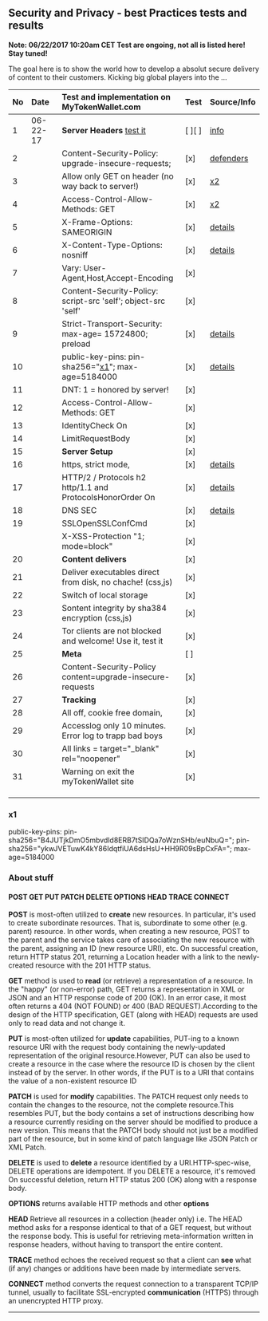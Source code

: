 ## Security and Privacy - best Practices tests and results

**Note: 06/22/2017 10:20am CET Test are ongoing, not all is listed here! Stay tuned!**

The goal here is to show the world how to develop a absolut secure
delivery of content to their customers. Kicking big global players into
the ...

| No | Date     | Test and implementation on MyTokenWallet.com                                              | Test   | Source/Info                                                          |
|:---|:---------|:------------------------------------------------------------------------------------------|:-------|:---------------------------------------------------------------------|
| 1  | 06-22-17 | **Server Headers**    [test it](http://www.askapache.com/online-tools/http-headers-tool/) | [ ][ ] | [info](https://www.owasp.org/index.php/OWASP_Secure_Headers_Project) |
| 2  |          | Content-Security-Policy: upgrade-insecure-requests;                                       | [x]    | [defenders](https://www.owasp.org/index.php/Defenders)               |
| 3  |          | Allow only GET on header (no way back to server!)                                         | [x]    | [x2](#post-get-put-patch-delete-options-head-trace-connect)          |
| 4  |          | Access-Control-Allow-Methods: GET                                                         | [x]    | [x2](#post-get-put-patch-delete-options-head-trace-connect)          |
| 5  |          | X-Frame-Options: SAMEORIGIN                                                               | [x]    | [details](#now-lets-compare)                                         |
| 6  |          | X-Content-Type-Options: nosniff                                                           | [x]    | [details](#now-lets-compare)                                         |
| 7  |          | Vary: User-Agent,Host,Accept-Encoding                                                     | [x]    |                                                                      |
| 8  |          | Content-Security-Policy: script-src 'self'; object-src 'self'                             | [x]    |                                                                      |
| 9  |          | Strict-Transport-Security: max-age= 15724800; preload                                     | [x]    | [details](#now-lets-compare)                                         |
| 10 |          | public-key-pins: pin-sha256="[x1](#x1)"; max-age=5184000                                  | [x]    | [details](#now-lets-compare)                                         |
| 11 |          | DNT: 1 = honored by server!                                                               | [x]    |                                                                      |
| 12 |          | Access-Control-Allow-Methods: GET                                                         | [x]    |                                                                      |
| 13 |          | IdentityCheck On                                                                          | [x]    |                                                                      |
| 14 |          | LimitRequestBody                                                                          | [x]    |                                                                      |
| 15 |          | **Server Setup**                                                                          | [x]    |                                                                      |
| 16 |          | https, strict mode,                                                                       | [x]    | [details](#now-lets-compare)                                         |
| 17 |          | HTTP/2 / Protocols h2 http/1.1 and ProtocolsHonorOrder On                                 | [x]    | [details](#now-lets-compare)                                         |
| 18 |          | DNS SEC                                                                                   | [x]    | [details](#now-lets-compare)                                         |
| 19 |          | SSLOpenSSLConfCmd                                                                         | [x]    |                                                                      |
|    |          | X-XSS-Protection "1; mode=block"                                                          | [x]    |                                                                      |
| 20 |          | **Content delivers**                                                                      | [x]    |                                                                      |
| 21 |          | Deliver executables direct from disk, no chache! (css,js)                                 | [x]    |                                                                      |
| 22 |          | Switch of local storage                                                                   | [x]    |                                                                      |
| 23 |          | Sontent integrity by sha384 encryption (css,js)                                           | [x]    |                                                                      |
| 24 |          | Tor clients are not blocked and welcome! Use it, test it                                  | [x]    |                                                                      |
| 25 |          | **Meta**                                                                                  | [ ]    |                                                                      |
| 26 |          | Content-Security-Policy content=upgrade-insecure-requests                                 | [x]    |                                                                      |
| 27 |          | **Tracking**                                                                              | [x]    |                                                                      |
| 28 |          | All off, cookie free domain,                                                              | [x]    |                                                                      |
| 29 |          | Accesslog only 10 minutes. Error log to trapp bad boys                                    | [x]    |                                                                      |
| 30 |          | All links = target="_blank" rel="noopener"                                                | [x]    |                                                                      |
| 31 |          | Warning on exit the myTokenWallet site                                                    | [x]    |                                                                      |
|    |          |                                                                                           |        |                                                                      |
|    |          |                                                                                           |        |                                                                      |
|    |          |                                                                                           |        |                                                                      |


###  x1

public-key-pins:
pin-sha256="B4JUTjkDmO5mbvdld8ERB7tSIDQa7oWznSHb/euNbuQ=";
pin-sha256="ykwJVETuwK4kY86IdqtfiUA6dsHsU+HH9R09sBpCxFA=";
max-age=5184000


### About stuff

#### POST GET PUT PATCH DELETE OPTIONS HEAD TRACE CONNECT

**POST** is most-often utilized to **create** new resources. In
particular, it's used to create subordinate resources. That is,
subordinate to some other (e.g. parent) resource. In other words, when
creating a new resource, POST to the parent and the service takes care
of associating the new resource with the parent, assigning an ID (new
resource URI), etc. On successful creation, return HTTP status 201,
returning a Location header with a link to the newly-created resource
with the 201 HTTP status.

**GET** method is used to **read** (or retrieve) a representation of a
resource. In the "happy" (or non-error) path, GET returns a
representation in XML or JSON and an HTTP response code of 200 (OK). In
an error case, it most often returns a 404 (NOT FOUND) or 400 (BAD
REQUEST).According to the design of the HTTP specification, GET (along
with HEAD) requests are used only to read data and not change it.

**PUT** is most-often utilized for **update** capabilities, PUT-ing to a
known resource URI with the request body containing the newly-updated
representation of the original resource.However, PUT can also be used to
create a resource in the case where the resource ID is chosen by the
client instead of by the server. In other words, if the PUT is to a URI
that contains the value of a non-existent resource ID

**PATCH** is used for **modify** capabilities. The PATCH request only
needs to contain the changes to the resource, not the complete
resource.This resembles PUT, but the body contains a set of instructions
describing how a resource currently residing on the server should be
modified to produce a new version. This means that the PATCH body should
not just be a modified part of the resource, but in some kind of patch
language like JSON Patch or XML Patch.

**DELETE** is used to **delete** a resource identified by a
URI.HTTP-spec-wise, DELETE operations are idempotent. If you DELETE a
resource, it's removed On successful deletion, return HTTP status 200
(OK) along with a response body.

**OPTIONS** returns available HTTP methods and other **options**

**HEAD** Retrieve all resources in a collection (header only) i.e. The
HEAD method asks for a response identical to that of a GET request, but
without the response body. This is useful for retrieving
meta-information written in response headers, without having to
transport the entire content.

**TRACE** method echoes the received request so that a client can
**see** what (if any) changes or additions have been made by
intermediate servers.

**CONNECT** method converts the request connection to a transparent
TCP/IP tunnel, usually to facilitate SSL-encrypted **communication**
(HTTPS) through an unencrypted HTTP proxy.

***
